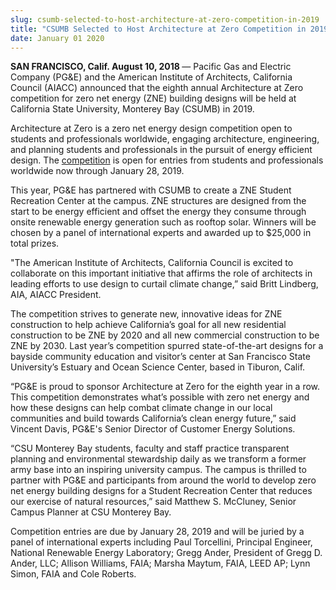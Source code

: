 ```yaml
---
slug: csumb-selected-to-host-architecture-at-zero-competition-in-2019
title: "CSUMB Selected to Host Architecture at Zero Competition in 2019"
date: January 01 2020
---
```


 
<p>
  <b>SAN FRANCISCO, Calif. August 10, 2018 </b>— Pacific Gas and Electric
  Company (PG&amp;E) and the American Institute of Architects, California
  Council (AIACC) announced that the eighth annual Architecture at Zero
  competition for zero net energy (ZNE) building designs will be held at
  California State University, Monterey Bay (CSUMB) in 2019.
</p>
<p>
  Architecture at Zero is a zero net energy design competition open to students
  and professionals worldwide, engaging architecture, engineering, and planning
  students and professionals in the pursuit of energy efficient design. The
  <a href="https://www.architectureatzero.com/">competition</a> is open for
  entries from students and professionals worldwide now through January 28,
  2019.
</p>
<p>
  This year, PG&amp;E has partnered with CSUMB to create a ZNE Student
  Recreation Center at the campus. ZNE structures are designed from the start to
  be energy efficient and offset the energy they consume through onsite
  renewable energy generation such as rooftop solar. Winners will be chosen by a
  panel of international experts and awarded up to $25,000 in total prizes.
</p>
<p>
  "The American Institute of Architects, California Council is excited to
  collaborate on this important initiative that affirms the role of architects
  in leading efforts to use design to curtail climate change,” said Britt
  Lindberg, AIA, AIACC President.<i></i>
</p>
<p>
  The competition strives to generate new, innovative ideas for ZNE construction
  to help achieve California’s goal for all new residential construction to be
  ZNE by 2020 and all new commercial construction to be ZNE by 2030. Last year’s
  competition spurred state-of-the-art designs for a bayside community education
  and visitor’s center at San Francisco State University’s Estuary and Ocean
  Science Center, based in Tiburon, Calif.
</p>
<p>
  “PG&amp;E is proud to sponsor Architecture at Zero for the eighth year in a
  row. This competition demonstrates what’s possible with zero net energy and
  how these designs can help combat climate change in our local communities and
  build towards California’s clean energy future,” said Vincent Davis,
  PG&amp;E's Senior Director of Customer Energy Solutions.<b><i> </i></b>
</p>
<p>
  “CSU Monterey Bay students, faculty and staff practice transparent planning
  and environmental stewardship daily as we transform a former army base into an
  inspiring university campus. The campus is thrilled to partner with PG&amp;E
  and participants from around the world to develop zero net energy building
  designs for a Student Recreation Center that reduces our exercise of natural
  resources,” said Matthew S. McCluney, Senior Campus Planner at CSU Monterey
  Bay.
</p>
<p>
  Competition entries are due by January 28, 2019 and will be juried by a panel
  of international experts including Paul Torcellini, Principal Engineer,
  National Renewable Energy Laboratory; Gregg Ander, President of Gregg D.
  Ander, LLC; Allison Williams, FAIA; Marsha Maytum, FAIA, LEED AP; Lynn Simon,
  FAIA and Cole Roberts.
</p>
 
